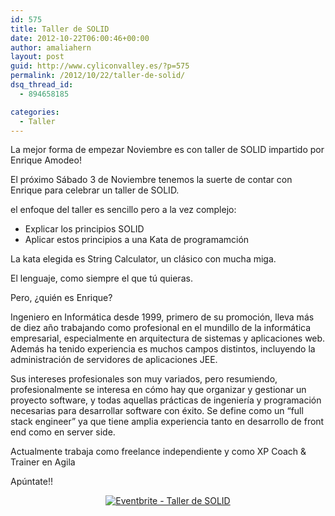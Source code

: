 ```yaml
---
id: 575
title: Taller de SOLID
date: 2012-10-22T06:00:46+00:00
author: amaliahern
layout: post
guid: http://www.cyliconvalley.es/?p=575
permalink: /2012/10/22/taller-de-solid/
dsq_thread_id:
  - 894658185

categories:
  - Taller
---
```

La mejor forma de empezar Noviembre es con taller de SOLID impartido por Enrique Amodeo!

El próximo Sábado 3 de Noviembre tenemos la suerte de contar con Enrique para celebrar un taller de SOLID.

el enfoque del taller es sencillo pero a la vez complejo:

  * Explicar los principios SOLID
  * Aplicar estos principios a una Kata de programamción

La kata elegida es String Calculator, un clásico con mucha miga.

El lenguaje, como siempre el que tú quieras.

Pero, ¿quién es Enrique?

Ingeniero en Informática desde 1999, primero de su promoción, lleva más de diez año trabajando como profesional en el mundillo de la informática empresarial, especialmente en arquitectura de sistemas y aplicaciones web. Además ha tenido experiencia es muchos campos distintos, incluyendo la administración de servidores de aplicaciones JEE.

Sus intereses profesionales son muy variados, pero resumiendo, profesionalmente se interesa en cómo hay que organizar y gestionar un proyecto software, y todas aquellas prácticas de ingeniería y programación necesarias para desarrollar software con éxito. Se define como un “full stack engineer” ya que tiene amplia experiencia tanto en desarrollo de front end como en server side.

Actualmente trabaja como freelance independiente y como XP Coach & Trainer en Agila

Apúntate!!

<p align="center">
  <a href="https://www.eventbrite.com/event/4660840700?ref=ebtn" target="_blank"><img src="https://www.eventbrite.com/custombutton?eid=4660840700" alt="Eventbrite - Taller de SOLID" /></a>
</p>